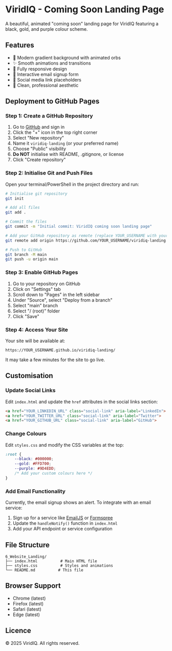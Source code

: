 # ViridIQ - Coming Soon Landing Page

A beautiful, animated "coming soon" landing page for ViridIQ featuring a black, gold, and purple colour scheme.

## Features

- 🎨 Modern gradient background with animated orbs
- ✨ Smooth animations and transitions
- 📱 Fully responsive design
- 💫 Interactive email signup form
- 🔗 Social media link placeholders
- 🎯 Clean, professional aesthetic

## Deployment to GitHub Pages

### Step 1: Create a GitHub Repository

1. Go to [GitHub](https://github.com) and sign in
2. Click the "+" icon in the top right corner
3. Select "New repository"
4. Name it `viridiq-landing` (or your preferred name)
5. Choose "Public" visibility
6. **Do NOT** initialise with README, .gitignore, or license
7. Click "Create repository"

### Step 2: Initialise Git and Push Files

Open your terminal/PowerShell in the project directory and run:

```bash
# Initialise git repository
git init

# Add all files
git add .

# Commit the files
git commit -m "Initial commit: ViridIQ coming soon landing page"

# Add your GitHub repository as remote (replace YOUR_USERNAME with your GitHub username)
git remote add origin https://github.com/YOUR_USERNAME/viridiq-landing.git

# Push to GitHub
git branch -M main
git push -u origin main
```

### Step 3: Enable GitHub Pages

1. Go to your repository on GitHub
2. Click on "Settings" tab
3. Scroll down to "Pages" in the left sidebar
4. Under "Source", select "Deploy from a branch"
5. Select "main" branch
6. Select "/ (root)" folder
7. Click "Save"

### Step 4: Access Your Site

Your site will be available at:
```
https://YOUR_USERNAME.github.io/viridiq-landing/
```

It may take a few minutes for the site to go live.

## Customisation

### Update Social Links

Edit `index.html` and update the `href` attributes in the social links section:

```html
<a href="YOUR_LINKEDIN_URL" class="social-link" aria-label="LinkedIn">
<a href="YOUR_TWITTER_URL" class="social-link" aria-label="Twitter">
<a href="YOUR_GITHUB_URL" class="social-link" aria-label="GitHub">
```

### Change Colours

Edit `styles.css` and modify the CSS variables at the top:

```css
:root {
    --black: #000000;
    --gold: #FFD700;
    --purple: #9D4EDD;
    /* Add your custom colours here */
}
```

### Add Email Functionality

Currently, the email signup shows an alert. To integrate with an email service:

1. Sign up for a service like [EmailJS](https://www.emailjs.com/) or [Formspree](https://formspree.io/)
2. Update the `handleNotify()` function in `index.html`
3. Add your API endpoint or service configuration

## File Structure

```
6_Website_Landing/
├── index.html          # Main HTML file
├── styles.css          # Styles and animations
└── README.md          # This file
```

## Browser Support

- Chrome (latest)
- Firefox (latest)
- Safari (latest)
- Edge (latest)

## Licence

© 2025 ViridIQ. All rights reserved.

